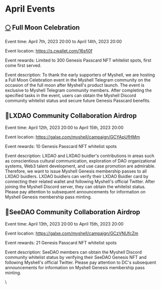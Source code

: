 # April Events

## [🌕](https://emojipedia.org/full-moon/) Full Moon Celebration

Event time: April 7th, 2023 20:00 to April 14th, 2023 20:00

Event location: https://s.cwallet.com/16sfi0f

Event rewards: Limited to 300 Genesis Passcard NFT whitelist spots, first come first served.

Event description: To thank the early supporters of Myshell, we are hosting a Full Moon Celebration event in the Myshell Telegram community on the occasion of the full moon after Myshell's product launch. The event is exclusive to Myshell Telegram community members. After completing the specified tasks in the event, users can obtain the Myshell Discord community whitelist status and secure future Genesis Passcard benefits.

## 🤝LXDAO Community Collaboration Airdrop

Event time: April 12th, 2023 20:00 to April 15th, 2023 20:00

Event location: https://galxe.com/myshell/campaign/GCYApUfHMm

Event rewards: 10 Genesis Passcard NFT whitelist spots

Event description: LXDAO and LXDAO buidler's contributions in areas such as conscientious cultural communication, exploration of DAO organizational systems, Web3 talent development, and use case promotion are admirable. Therefore, we want to issue Myshell Genesis membership passes to all LXDAO buidlers. LXDAO buidlers can verify their LXDAO Buidler card by connecting their related wallet and following Myshell's official Twitter. After joining the Myshell Discord server, they can obtain the whitelist status. Please pay attention to subsequent announcements for information on Myshell Genesis membership pass minting.

## 🤝SeeDAO Community Collaboration Airdrop

Event time: April 13th, 2023 20:00 to April 15th, 2023 20:00

Event location: https://galxe.com/myshell/campaign/GCzVNUfcZm

Event rewards: 21 Genesis Passcard NFT whitelist spots

Event description: SeeDAO members can obtain the Myshell Discord community whitelist status by verifying their SeeDAO Genesis NFT and following Myshell's official Twitter. Please pay attention to DC's subsequent announcements for information on Myshell Genesis membership pass minting.

\
